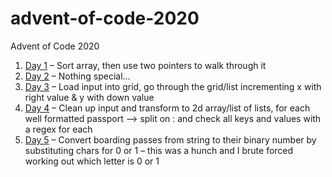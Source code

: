 # advent-of-code-2020

Advent of Code 2020

1. [Day 1](https://adventofcode.com/2020/day/1) – Sort array, then use two pointers to walk through it
2. [Day 2](https://adventofcode.com/2020/day/2) – Nothing special...
3. [Day 3](https://adventofcode.com/2020/day/3) – Load input into grid, go through the grid/list incrementing x with right value & y with down value
4. [Day 4](https://adventofcode.com/2020/day/4) – Clean up input and transform to 2d array/list of lists, for each well formatted passport –> split on : and check all keys and values with a regex for each
5. [Day 5](https://adventofcode.com/2020/day/5) – Convert boarding passes from string to their binary number by substituting chars for 0 or 1 – this was a hunch and I brute forced working out which letter is 0 or 1
